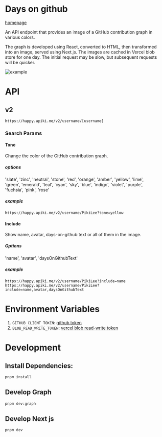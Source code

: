 # Days on github

[homepage](https://happy.apiki.me)

An API endpoint that provides an image of a GitHub contribution graph in various colors.

The graph is developed using React, converted to HTML, then transformed into an image, served using Next.js. The images are cached in Vercel blob store for one day. The initial request may be slow, but subsequent requests will be quicker.

![example](https://happy.apiki.me/v2/username/PikiLee?tone=yellow&include=name,avatar,daysOnGithubText)

# API

## v2

`https://happy.apiki.me/v2/username/[username]`

### Search Params

#### Tone

Change the color of the GitHub contribution graph.

##### options

'slate',
'zinc',
'neutral',
'stone',
'red',
'orange',
'amber',
'yellow',
'lime',
'green',
'emerald',
'teal',
'cyan',
'sky',
'blue',
'indigo',
'violet',
'purple',
'fuchsia',
'pink',
'rose'

##### example

`https://happy.apiki.me/v2/username/PikiLee?tone=yellow`

#### Include

Show name, avatar, days-on-github text or all of them in the image.

##### Options

'name',
'avatar',
'daysOnGithubText'

##### example

`https://happy.apiki.me/v2/username/PikiLee?include=name`
`https://happy.apiki.me/v2/username/PikiLee?include=name,avatar,daysOnGithubText`

# Environment Variables

1. `GITHUB_CLIENT_TOKEN`: [github token](https://github.com/settings/tokens?type=beta)
2. `BLOB_READ_WRITE_TOKEN`: [vercel blob read-write token](https://vercel.com/docs/storage/vercel-blob/using-blob-sdk#read-write-token)

# Development

## Install Dependencies:

```bash
pnpm install
```

## Develop Graph

```bash
pnpm dev:graph
```

## Develop Next js

```bash
pnpm dev
```
